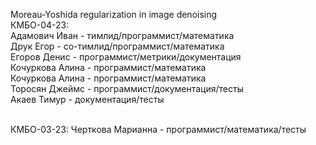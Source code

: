 Moreau-Yoshida regularization in image denoising
 <br />
КМБО-04-23:
 <br />
Адамович Иван - тимлид/программист/математика
 <br />
Друк Егор - со-тимлид/программист/математика
 <br />
Егоров Денис - программист/метрики/документация
 <br />
Кочуркова Алина - программист/математика
 <br />
Кочуркова Алина - программист/математика
 <br />
Торосян Джеймс - программист/документация/тесты
 <br />
Акаев Тимур - документация/тесты

<br />
КМБО-03-23: 
Черткова Марианна - программист/математика/тесты
